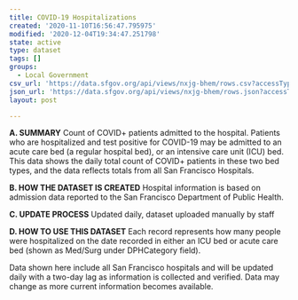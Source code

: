 ```yaml
---
title: COVID-19 Hospitalizations
created: '2020-11-10T16:56:47.795975'
modified: '2020-12-04T19:34:47.251798'
state: active
type: dataset
tags: []
groups:
  - Local Government
csv_url: 'https://data.sfgov.org/api/views/nxjg-bhem/rows.csv?accessType=DOWNLOAD'
json_url: 'https://data.sfgov.org/api/views/nxjg-bhem/rows.json?accessType=DOWNLOAD'
layout: post

---
```

<strong>A. SUMMARY</strong>
Count of COVID+ patients admitted to the hospital. Patients who are hospitalized and test positive for COVID-19 may  be admitted to an acute care bed (a regular hospital bed), or an intensive care unit (ICU) bed. This data shows the daily total count of COVID+ patients in these two bed types, and the data reflects totals from all San Francisco Hospitals.

<strong>B. HOW THE DATASET IS CREATED</strong>
Hospital information is based on admission data reported to the San Francisco Department of Public Health.

<strong>C. UPDATE PROCESS</strong>
Updated daily, dataset uploaded manually by staff

<strong>D. HOW TO USE THIS DATASET</strong>
Each record represents how many people were hospitalized on the date recorded in either an ICU bed or acute care bed (shown as Med/Surg under DPHCategory field).

Data shown here include all San Francisco hospitals and will be updated daily with a two-day lag as information is collected and verified. Data may change as more current information becomes available.
